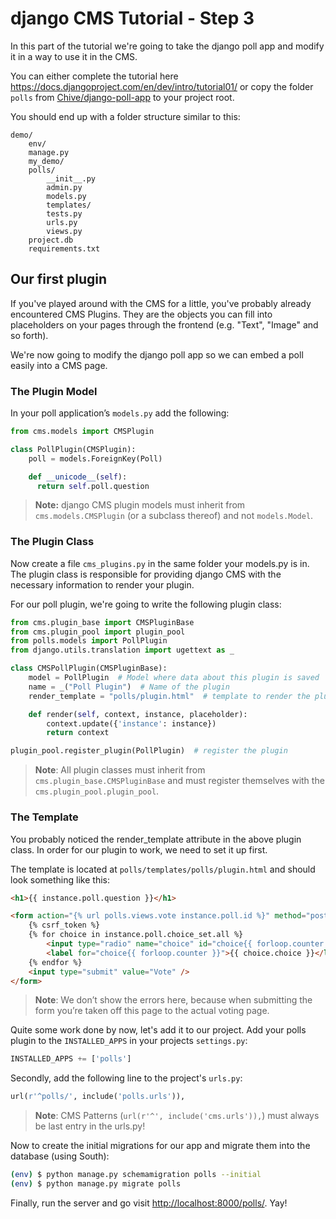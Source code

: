 django CMS Tutorial - Step 3
============================

In this part of the tutorial we're going to take the django poll app and modify it in a way to use it in the CMS.

You can either complete the tutorial here <https://docs.djangoproject.com/en/dev/intro/tutorial01/> or copy the folder `polls` from [Chive/django-poll-app](https://github.com/Chive/django-poll-app) to your project root.

You should end up with a folder structure similar to this:

```
demo/
    env/
    manage.py
    my_demo/
    polls/
        __init__.py
        admin.py
        models.py
        templates/
        tests.py
        urls.py
        views.py
    project.db
    requirements.txt
```

Our first plugin
----------------

If you've played around with the CMS for a little, you've probably already encountered CMS Plugins. They are the objects you can fill into placeholders on your pages through the frontend (e.g. "Text", "Image" and so forth).

We're now going to modify the django poll app so we can embed a poll easily into a CMS page.

### The Plugin Model

In your poll application’s `models.py` add the following:

```python
from cms.models import CMSPlugin

class PollPlugin(CMSPlugin):
    poll = models.ForeignKey(Poll)

    def __unicode__(self):
      return self.poll.question
```

> **Note:** django CMS plugin models must inherit from `cms.models.CMSPlugin` (or a subclass thereof) and not `models.Model`.

### The Plugin Class
Now create a file `cms_plugins.py` in the same folder your models.py is in. The plugin class is responsible for providing django CMS with the necessary information to render your plugin.

For our poll plugin, we're going to write the following plugin class:

```python
from cms.plugin_base import CMSPluginBase
from cms.plugin_pool import plugin_pool
from polls.models import PollPlugin
from django.utils.translation import ugettext as _

class CMSPollPlugin(CMSPluginBase):
    model = PollPlugin  # Model where data about this plugin is saved
    name = _("Poll Plugin")  # Name of the plugin
    render_template = "polls/plugin.html"  # template to render the plugin with

    def render(self, context, instance, placeholder):
        context.update({'instance': instance})
        return context

plugin_pool.register_plugin(PollPlugin)  # register the plugin
```

> **Note**: All plugin classes must inherit from `cms.plugin_base.CMSPluginBase` and must register themselves with the `cms.plugin_pool.plugin_pool`.

### The Template
You probably noticed the render_template attribute in the above plugin class. In order for our plugin to work, we need to set it up first.

The template is located at `polls/templates/polls/plugin.html` and should look something like this:

```html
<h1>{{ instance.poll.question }}</h1>

<form action="{% url polls.views.vote instance.poll.id %}" method="post">
    {% csrf_token %}
    {% for choice in instance.poll.choice_set.all %}
        <input type="radio" name="choice" id="choice{{ forloop.counter }}" value="{{ choice.id }}" />
        <label for="choice{{ forloop.counter }}">{{ choice.choice }}</label><br />
    {% endfor %}
    <input type="submit" value="Vote" />
</form>
```

> **Note**: We don’t show the errors here, because when submitting the form you’re taken off this page to the actual voting page.

Quite some work done by now, let's add it to our project. Add your polls plugin to the `INSTALLED_APPS` in your projects `settings.py`:

```python
INSTALLED_APPS += ['polls']
```

Secondly, add the following line to the project's `urls.py`:

```python
url(r'^polls/', include('polls.urls')),
```

> **Note**: CMS Patterns (`url(r'^', include('cms.urls')),`) must always be last entry in the urls.py!

Now to create the initial migrations for our app and migrate them into the database (using South):

```bash
(env) $ python manage.py schemamigration polls --initial
(env) $ python manage.py migrate polls
```

Finally, run the server and go visit <http://localhost:8000/polls/>. Yay!

